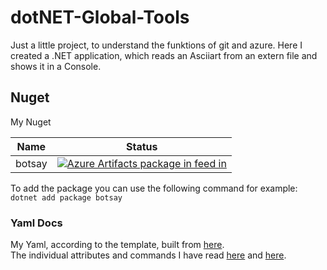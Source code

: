 # dotNET-Global-Tools
Just a little project, to understand the funktions of git and azure.
Here I created a .NET application, which reads an Asciiart from an extern file and shows it in a Console.

## Nuget
My Nuget <br>

| **Name**     | **Status**  
|--------------|-------------
| botsay       | [![Azure Artifacts package in feed in ](https://feeds.dev.azure.com/dominikmangatter/_apis/public/Packaging/Feeds/ad8aad46-3f2a-4fa3-a761-c2a31211985b/Packages/2e0d639b-3056-4d2f-b44e-be22bd150dfc/Badge)](https://dev.azure.com/dominikmangatter/_Packaging?feed=ad8aad46-3f2a-4fa3-a761-c2a31211985b&package=2e0d639b-3056-4d2f-b44e-be22bd150dfc&preferRelease=true&_a=package)

To add the package you can use the following command for example:<br>
```dotnet add package botsay```

### Yaml Docs
My Yaml, according to the template, built from [here](https://blog.kloud.com.au/2017/11/26/vsts-build-definitions-as-yaml-part-2-how/).<br>
The individual attributes and commands I have read [here](https://docs.microsoft.com/en-us/azure/devops/pipelines/tasks/build/dotnet-core?view=vsts) and [here](https://docs.microsoft.com/en-us/azure/devops/pipelines/tasks/utility/publish-build-artifacts?view=vsts).


